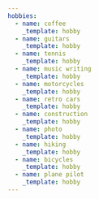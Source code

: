 ```yaml
---
hobbies:
  - name: coffee
    _template: hobby
  - name: guitars
    _template: hobby
  - name: tennis
    _template: hobby
  - name: music writing
    _template: hobby
  - name: motorcycles
    _template: hobby
  - name: retro cars
    _template: hobby
  - name: construction
    _template: hobby
  - name: photo
    _template: hobby
  - name: hiking
    _template: hobby
  - name: bicycles
    _template: hobby
  - name: plane pilot
    _template: hobby
---
```


